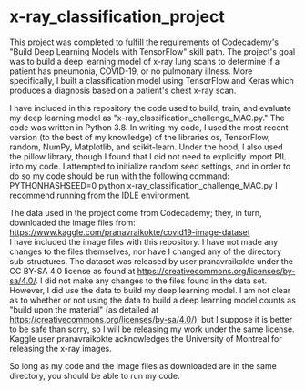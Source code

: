 # x-ray_classification_project

This project was completed to fulfill the requirements of Codecademy's "Build Deep Learning Models with TensorFlow" skill path. The project's goal was to build a deep learning model of x-ray lung scans to determine if a patient has pneumonia, COVID-19, or no pulmonary illness. More specifically, I built a classification model using TensorFlow and Keras which produces a diagnosis based on a patient's chest x-ray scan.

I have included in this repository the code used to build, train, and evaluate my deep learning model as "x-ray_classification_challenge_MAC.py." The code was written in Python 3.8. In writing my code, I used the most recent version (to the best of my knowledge) of the libraries os, TensorFlow, random, NumPy, Matplotlib, and scikit-learn. Under the hood, I also used the pillow library, though I found that I did not need to explicitly import PIL into my code. I attempted to initialize random seed settings, and in order to do so my code should be run with the following command:
PYTHONHASHSEED=0 python x-ray_classification_challenge_MAC.py
I recommend running from the IDLE environment.

The data used in the project come from Codecademy; they, in turn, downloaded the image files from:
https://www.kaggle.com/pranavraikokte/covid19-image-dataset <br>
I have included the image files with this repository. I have not made any changes to the files themselves, nor have I changed any of the directory sub-structures.
The dataset was released by user pranavraikokte under the CC BY-SA 4.0 license as found at https://creativecommons.org/licenses/by-sa/4.0/. I did not make any changes to the files found in the data set. However, I did use the data to build my deep learning model. I am not clear as to whether or not using the data to build a deep learning model counts as "build upon the material" (as detailed at https://creativecommons.org/licenses/by-sa/4.0/), but I suppose it is better to be safe than sorry, so I will be releasing my work under the same license. <br>
Kaggle user pranavraikokte acknowledges the University of Montreal for releasing the x-ray images. 

So long as my code and the image files as downloaded are in the same directory, you should be able to run my code.
